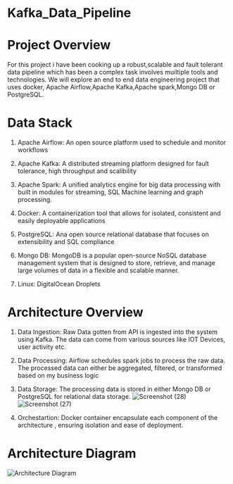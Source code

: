 # Kafka_Data_Pipeline

# Project Overview 
For this project i have been cooking up a robust,scalable and fault tolerant data pipeline which has been a complex task involves muiltiple tools and technologies. 
We will explore an end to end data engineering project that uses docker, Apache Airflow,Apache Kafka,Apache spark,Mongo DB or PostgreSQL. 

# Data Stack
1. Apache Airflow: An open source platform used to schedule and monitor workflows

2. Apache Kafka: A distributed streaming platform designed for fault tolerance, high throughput and scalibility

3. Apache Spark: A unified analytics engine for big data processing with built in modules for streaming, SQL Machine learning and graph processing.

4. Docker: A containerization tool that allows for isolated, consistent and easily deployable applications

5. PostgreSQL: Ana open source relational database that focuses on extensibility and SQL compliance

6. Mongo DB:  MongoDB is a popular open-source NoSQL database management system that is designed to store, retrieve, and manage large volumes of data in a flexible and scalable manner.

7. Linux: DigitalOcean Droplets

# Architecture Overview

1. Data Ingestion: Raw Data gotten from API is ingested into the system using Kafka. The data can come from various sources like IOT Devices, user activity etc.

2. Data Processing: Airflow schedules spark jobs to process the raw data. The processed data can either be aggregated, filtered, or transformed based on my business logic

3. Data Storage: The processing data is stored in either Mongo DB or PostgreSQL for relational data storage.
   ![Screenshot (28)](https://github.com/adunajiye/Kafka_Data_Pipeline/assets/80220180/6263cc13-cd0c-47f5-ac9a-80d64a57ecb6)
   ![Screenshot (27)](https://github.com/adunajiye/Kafka_Data_Pipeline/assets/80220180/cde001dd-c1fb-468d-b612-79158593df4e)

   

  
5. Orchestartion: Docker container encapsulate each component of the architecture , ensuring isolation and ease of deployment.


# Architecture Diagram
![Architecture Diagram](https://github.com/adunajiye/Kafka_Data_Pipeline/assets/80220180/bf923bca-c7d7-4ef5-ba77-4b0793137a73)


